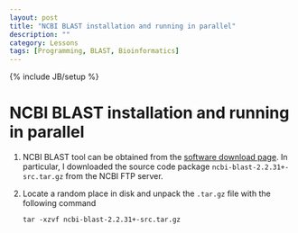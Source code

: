 ```yaml
---
layout: post
title: "NCBI BLAST installation and running in parallel"
description: ""
category: Lessons
tags: [Programming, BLAST, Bioinformatics]
---
```

{% include JB/setup %}


# NCBI BLAST installation and running in parallel

1. NCBI BLAST tool can be obtained from the [software download page](http://blast.ncbi.nlm.nih.gov/Blast.cgi?PAGE_TYPE=BlastDocs&DOC_TYPE=Download). In particular, I downloaded the source code package `ncbi-blast-2.2.31+-src.tar.gz` from the NCBI FTP server.

2. Locate a random place in disk and unpack the `.tar.gz` file with the following command

   	`tar -xzvf ncbi-blast-2.2.31+-src.tar.gz`
	
	